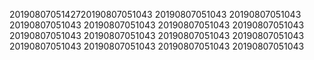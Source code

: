 2019080705142720190807051043
20190807051043
20190807051043
20190807051043
20190807051043
20190807051043
20190807051043
20190807051043
20190807051043
20190807051043
20190807051043
20190807051043
20190807051043
20190807051043
20190807051043
